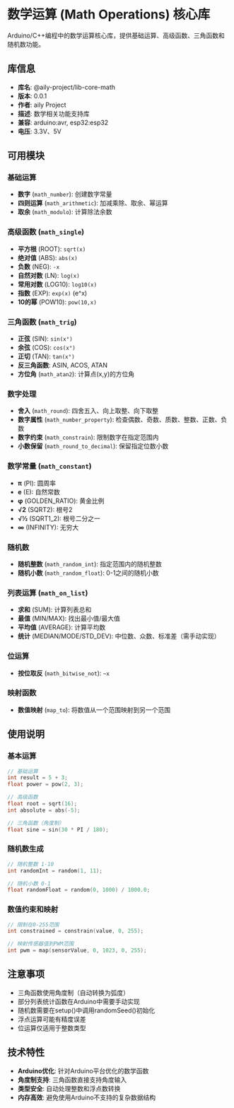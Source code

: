 # 数学运算 (Math Operations) 核心库

Arduino/C++编程中的数学运算核心库，提供基础运算、高级函数、三角函数和随机数功能。

## 库信息
- **库名**: @aily-project/lib-core-math
- **版本**: 0.0.1
- **作者**: aily Project
- **描述**: 数学相关功能支持库
- **兼容**: arduino:avr, esp32:esp32
- **电压**: 3.3V、5V

## 可用模块

### 基础运算
- **数字** (`math_number`): 创建数字常量
- **四则运算** (`math_arithmetic`): 加减乘除、取余、幂运算
- **取余** (`math_modulo`): 计算除法余数

### 高级函数 (`math_single`)
- **平方根** (ROOT): `sqrt(x)`
- **绝对值** (ABS): `abs(x)`
- **负数** (NEG): `-x`
- **自然对数** (LN): `log(x)`
- **常用对数** (LOG10): `log10(x)`
- **指数** (EXP): `exp(x)` (e^x)
- **10的幂** (POW10): `pow(10,x)`

### 三角函数 (`math_trig`)
- **正弦** (SIN): `sin(x°)`
- **余弦** (COS): `cos(x°)`
- **正切** (TAN): `tan(x°)`
- **反三角函数**: ASIN, ACOS, ATAN
- **方位角** (`math_atan2`): 计算点(x,y)的方位角

### 数字处理
- **舍入** (`math_round`): 四舍五入、向上取整、向下取整
- **数字属性** (`math_number_property`): 检查偶数、奇数、质数、整数、正数、负数
- **数字约束** (`math_constrain`): 限制数字在指定范围内
- **小数保留** (`math_round_to_decimal`): 保留指定位数小数

### 数学常量 (`math_constant`)
- **π** (PI): 圆周率
- **e** (E): 自然常数
- **φ** (GOLDEN_RATIO): 黄金比例
- **√2** (SQRT2): 根号2
- **√½** (SQRT1_2): 根号二分之一
- **∞** (INFINITY): 无穷大

### 随机数
- **随机整数** (`math_random_int`): 指定范围内的随机整数
- **随机小数** (`math_random_float`): 0-1之间的随机小数

### 列表运算 (`math_on_list`)
- **求和** (SUM): 计算列表总和
- **最值** (MIN/MAX): 找出最小值/最大值
- **平均值** (AVERAGE): 计算平均数
- **统计** (MEDIAN/MODE/STD_DEV): 中位数、众数、标准差（需手动实现）

### 位运算
- **按位取反** (`math_bitwise_not`): `~x`

### 映射函数
- **数值映射** (`map_to`): 将数值从一个范围映射到另一个范围

## 使用说明

### 基本运算
```cpp
// 基础运算
int result = 5 + 3;
float power = pow(2, 3);

// 高级函数
float root = sqrt(16);
int absolute = abs(-5);

// 三角函数（角度制）
float sine = sin(30 * PI / 180);
```

### 随机数生成
```cpp
// 随机整数 1-10
int randomInt = random(1, 11);

// 随机小数 0-1
float randomFloat = random(0, 1000) / 1000.0;
```

### 数值约束和映射
```cpp
// 限制在0-255范围
int constrained = constrain(value, 0, 255);

// 映射传感器值到PWM范围
int pwm = map(sensorValue, 0, 1023, 0, 255);
```

## 注意事项
- 三角函数使用角度制（自动转换为弧度）
- 部分列表统计函数在Arduino中需要手动实现
- 随机数需要在setup()中调用randomSeed()初始化
- 浮点运算可能有精度误差
- 位运算仅适用于整数类型

## 技术特性
- **Arduino优化**: 针对Arduino平台优化的数学函数
- **角度制支持**: 三角函数直接支持角度输入
- **类型安全**: 自动处理整数和浮点数转换
- **内存高效**: 避免使用Arduino不支持的复杂数据结构